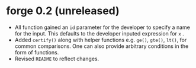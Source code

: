 # forge 0.2 (unreleased)

- All function gained an `id` parameter for the developer to specify a name for the input. This defaults to the developer inputed expression for `x` .
- Added `certify()` along with helper functions e.g. `ge()`, `gte()`, `lt()`, for common comparisons. One can also provide arbitrary conditions in the form of functions.
- Revised `README` to reflect changes.
